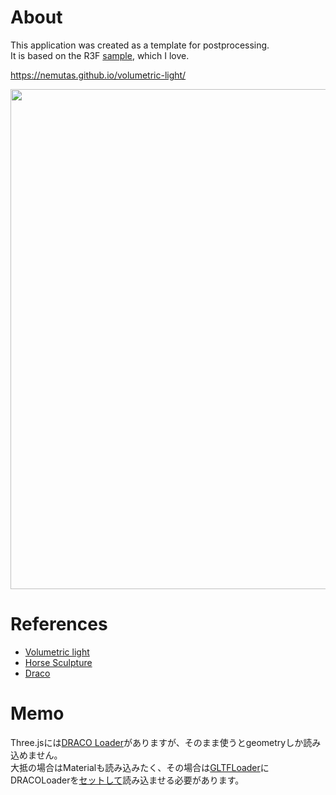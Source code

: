 # About

This application was created as a template for postprocessing.<br />
It is based on the R3F [sample](https://codesandbox.io/s/w633u), which I love.

https://nemutas.github.io/volumetric-light/

<img src='https://github.com/nemutas/volumetric-light/assets/46724121/887e679a-aed9-40e1-b328-ed35b9b2a038' width='800' />

# References

- [Volumetric light](https://codesandbox.io/s/w633u)
- [Horse Sculpture](https://skfb.ly/owNtW)
- [Draco](https://github.com/google/draco)

# Memo

Three.jsには[DRACO Loader](https://threejs.org/docs/#examples/en/loaders/DRACOLoader)がありますが、そのまま使うとgeometryしか読み込めません。<br />
大抵の場合はMaterialも読み込みたく、その場合は[GLTFLoader](https://threejs.org/docs/#examples/en/loaders/GLTFLoader)にDRACOLoaderを[セットして](https://threejs.org/docs/#examples/en/loaders/GLTFLoader.setDRACOLoader)読み込ませる必要があります。
